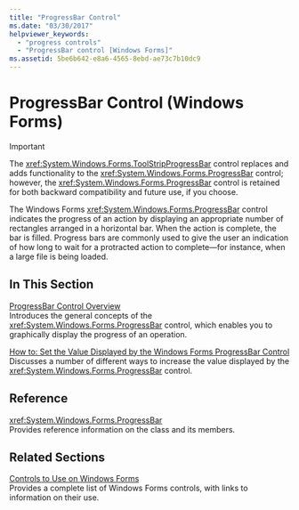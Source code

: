 ```yaml
---
title: "ProgressBar Control"
ms.date: "03/30/2017"
helpviewer_keywords: 
  - "progress controls"
  - "ProgressBar control [Windows Forms]"
ms.assetid: 5be6b642-e8a6-4565-8ebd-ae73c7b10dc9
---
```

# ProgressBar Control (Windows Forms)
> [!IMPORTANT]
> The <xref:System.Windows.Forms.ToolStripProgressBar> control replaces and adds functionality to the <xref:System.Windows.Forms.ProgressBar> control; however, the <xref:System.Windows.Forms.ProgressBar> control is retained for both backward compatibility and future use, if you choose.  
  
 The Windows Forms <xref:System.Windows.Forms.ProgressBar> control indicates the progress of an action by displaying an appropriate number of rectangles arranged in a horizontal bar. When the action is complete, the bar is filled. Progress bars are commonly used to give the user an indication of how long to wait for a protracted action to complete—for instance, when a large file is being loaded.  
  
## In This Section  
 [ProgressBar Control Overview](progressbar-control-overview-windows-forms.md)  
 Introduces the general concepts of the <xref:System.Windows.Forms.ProgressBar> control, which enables you to graphically display the progress of an operation.  
  
 [How to: Set the Value Displayed by the Windows Forms ProgressBar Control](how-to-set-the-value-displayed-by-the-windows-forms-progressbar-control.md)  
 Discusses a number of different ways to increase the value displayed by the <xref:System.Windows.Forms.ProgressBar> control.  
  
## Reference  
 <xref:System.Windows.Forms.ProgressBar>  
 Provides reference information on the class and its members.  
  
## Related Sections  
 [Controls to Use on Windows Forms](controls-to-use-on-windows-forms.md)  
 Provides a complete list of Windows Forms controls, with links to information on their use.
